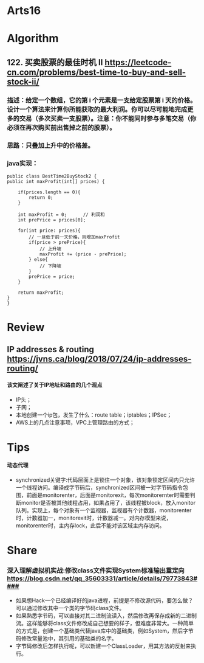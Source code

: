 Arts16
===

# Algorithm
## 122. 买卖股票的最佳时机 II  <https://leetcode-cn.com/problems/best-time-to-buy-and-sell-stock-ii/>
### 描述：给定一个数组，它的第 i 个元素是一支给定股票第 i 天的价格。设计一个算法来计算你所能获取的最大利润。你可以尽可能地完成更多的交易（多次买卖一支股票）。注意：你不能同时参与多笔交易（你必须在再次购买前出售掉之前的股票）。
### 思路：只叠加上升中的价格差。
### java实现：
	public class BestTime2BuyStock2 {
    public int maxProfit(int[] prices) {

    	if(prices.length == 0){
    		return 0;
    	}
    	
    	int maxProfit = 0;		// 利润和
    	int prePrice = prices[0];
    	
    	for(int price: prices){
    		// 一旦低于前一天价格，则增加maxProfit
    		if(price > prePrice){
    			// 上升坡
    			maxProfit += (price - prePrice);
    		} else{
    			// 下降坡
    		}
    		prePrice = price;
    	}
    	
    	return maxProfit;
    }  
	}

	
# Review
## IP addresses & routing <https://jvns.ca/blog/2018/07/24/ip-addresses-routing/>  
#### 该文阐述了关于IP地址和路由的几个观点
 - IP头；
 - 子网；
 - 本地创建一个ip包，发生了什么：route table；iptables；IPSec；
 - AWS上的几点注意事项，VPC上管理路由的方式；


# Tips
#### 动态代理
 - synchronized关键字:代码层面上是锁住一个对象，该对象锁定区间内只允许一个线程访问。编译成字节码后，synchronized区间被一对字节码指令包围，前面是monitorenter，后面是monitorexit，每次monitorernter时需要判断monitor是否被其他线程占用，如果占用了，该线程被block，放入monitor队列。实现上，每个对象有一个监视器，监视器有个计数器，monitorenter时，计数器加一，monitorexit时，计数器减一。对内存模型来说，monitorenter时，主内存lock，此后不能对该区域主内存访问。



# Share
### 深入理解虚拟机实战:修改class文件实现System标准输出重定向 https://blog.csdn.net/qq_35603331/article/details/79773843####
 - 如果想Hack一个已经编译好的java进程，前提是不修改源代码，要怎么做？可以通过修改其中一个类的字节码class文件。
 - 如果熟悉字节码，可以直接对其二进制流读入，然后修改再保存成新的二进制流。这样能够将class文件修改成自己想要的样子，但难度非常大。一种简单的方式是，创建一个基础类代替java库中的基础类，例如System，然后字节码修改常量池中，其引用的基础类的名字。
 - 字节码修改后怎样执行呢，可以新建一个ClassLoader，用其方法的反射来执行。


